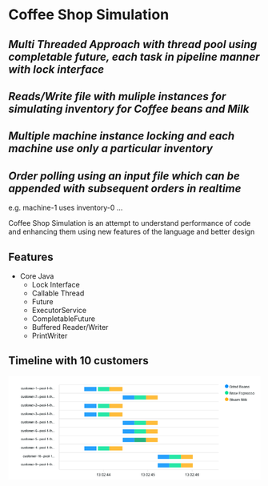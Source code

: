 # Coffee Shop Simulation
## _Multi Threaded Approach with thread pool using completable future, each task in pipeline manner with lock interface_
## _Reads/Write file with muliple instances for simulating inventory for Coffee beans and Milk_
## _Multiple machine instance locking and each machine use only a particular inventory_
## _Order polling using an input file which can be appended with subsequent orders in realtime_
e.g. machine-1 uses inventory-0 ...


Coffee Shop Simulation is an attempt to understand performance of code and enhancing them using new features of the language and better design

## Features
- Core Java
	- Lock Interface
	- Callable Thread
	- Future
	- ExecutorService
	- CompletableFuture
	- Buffered Reader/Writer
	- PrintWriter


## Timeline with 10 customers
![Apex Chart](https://github.com/chitranjanB/CoffeeShop/blob/completablefuture_multiinstance_fileio/coffeeshop-core/chart.png)
